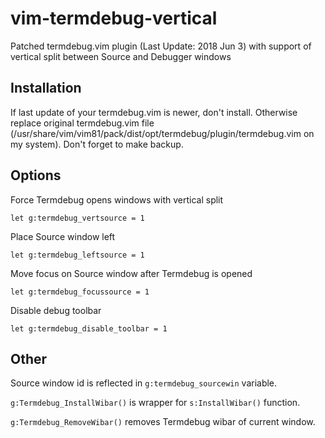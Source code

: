 # vim-termdebug-vertical
Patched termdebug.vim plugin (Last Update: 2018 Jun 3) with support of vertical split between Source and Debugger windows

## Installation
If last update of your termdebug.vim is newer, don't install. Otherwise replace original termdebug.vim file (/usr/share/vim/vim81/pack/dist/opt/termdebug/plugin/termdebug.vim on my system). Don't forget to make backup.

## Options
Force Termdebug opens windows with vertical split
```vim
let g:termdebug_vertsource = 1
```
Place Source window left
```vim
let g:termdebug_leftsource = 1
```
Move focus on Source window after Termdebug is opened
```vim
let g:termdebug_focussource = 1
```
Disable debug toolbar
```vim
let g:termdebug_disable_toolbar = 1
```

## Other
Source window id is reflected in `g:termdebug_sourcewin` variable.

`g:Termdebug_InstallWibar()` is wrapper for `s:InstallWibar()` function.

`g:Termdebug_RemoveWibar()` removes Termdebug wibar of current window.
